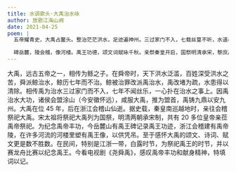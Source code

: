 ```yaml
---
title: 水调歌头·大禹治水咏
author: 放歌江海山阙
date: 2021-04-25
poem: |
  五帝耀青史，大禹占鳌头。整治茫茫洪水，足迹遍神州。三过家门不入，七载丝篁不听，水道尽通疏。铸鼎九州颂，涂岳会诸侯。

  碑岳麓，陵会稽，像河楼。禹王功德，颂文词赋咏千秋。亲祭秦皇开启，国祭明清承宋，黎庶禹歌讴。祭禹天功节，白露赛龙舟。
---
```


大禹，远古五帝之一，相传为鲧之子。在舜帝时，天下洪水泛滥，百姓深受洪水之苦，舜派鲸治水，鲸历七年而不治。鲸被治罪改派禹治水，禹改堵为疏，水患得以清除。相传禹为治水三过家门而不入，七年不闻丝乐，一心扑在治水之事上。因禹治水大功，诸侯会盟涂山（今安徽怀远），咸服大禹，推为盟首，禹铸九鼎以安九州。大禹在位 45 年，后在浙江会稽山仙逝。据史载，秦皇南巡越地时，亲往会稽祭祀大禹。宋太祖将祭祀大禹列为国祭，明清两朝承宋制，共有 20 多位皇帝亲莅禹帝祭祀。为纪念禹帝丰功，今岳麓山有禹王碑记录禹王功迹，浙江会稽建有禹帝陵，在许多河流的河楼里塑有禹王像，以供凭吊。至于感怀大禹的颂文、诗词、赋文更是数不胜数。在民间，特别是江浙一带，白露时节，为祭祀禹王的时节，并以赛龙舟比赛以纪念禹王。今看电视剧《尧舜禹》，感叹禹帝丰功和献身精神，特填词以记。
